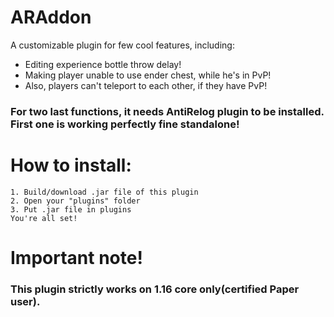 # ARAddon
A customizable plugin for few cool features, including:
- Editing experience bottle throw delay!
- Making player unable to use ender chest, while he's in PvP!
- Also, players can't teleport to each other, if they have PvP!
### For two last functions, it needs AntiRelog plugin to be installed. First one is working perfectly fine standalone!

# How to install:
```
1. Build/download .jar file of this plugin
2. Open your "plugins" folder
3. Put .jar file in plugins
You're all set!
```
# Important note!
### This plugin strictly works on 1.16 core only(certified Paper user).
